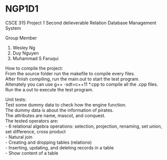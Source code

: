 # NGP1D1
CSCE 315 Project 1 Second delieverable
Relation Database Management System

Group Member

1. Wesley Ng
2. Duy Nguyen
3. Muhammad S Faruqui

How to compile the project: <br />
	From the source folder run the makefile to compile every files. <br />
	After finish compiling, run the main.out to start the test program. <br />
	Altenately you can use g++ -sdt=c++11 *.cpp to compile all the .cpp files. <br />
	Run the a.out to execute the test program. <br />

Unit tests: <br />
	Test some dummy data to check how the engine function. <br />
	The dummy data is about the information of pirates. <br />
	The attributes are name, mascot, and conquest. <br />
	The tested operators are: <br />
		- 6 relational algebra operations: selection, projection, renaming, set union, set difference, cross product <br />
		- Natural join <br />
		- Creating and dropping tables (relations) <br />
		- Inserting, updating, and deleting records in a table <br />
		- Show content of a table <br />
